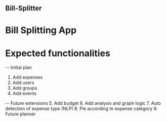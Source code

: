 ## Bill-Splitter
# Bill Splitting App

# Expected functionalities
-- Initial plan
1. Add expenses
2. Add users
3. Add groups
4. Add events

-- Future extensions
5. Add budget
6. Add analysis and graph logic
7. Auto detection of expense type (NLP)
8. Pie according to expense category
9. Future planner
